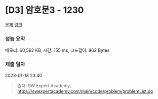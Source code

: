 # [D3] 암호문3 - 1230 

[문제 링크](https://swexpertacademy.com/main/code/problem/problemDetail.do?contestProbId=AV14zIwqAHwCFAYD) 

### 성능 요약

메모리: 60,592 KB, 시간: 155 ms, 코드길이: 862 Bytes

### 제출 일자

2023-01-18 23:40



> 출처: SW Expert Academy, https://swexpertacademy.com/main/code/problem/problemList.do